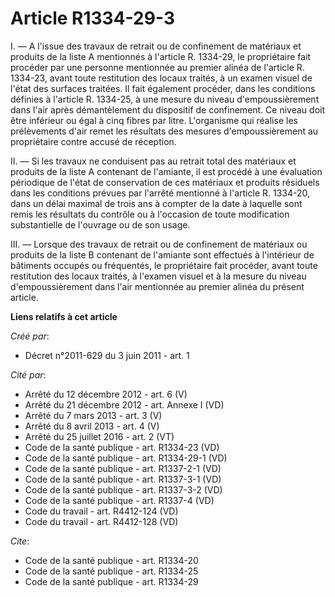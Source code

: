 # Article R1334-29-3

I. ― A l'issue des travaux de retrait ou de confinement de matériaux et produits de la liste A mentionnés à l'article R.
1334-29, le propriétaire fait procéder par une personne mentionnée au premier alinéa de l'article R. 1334-23, avant toute
restitution des locaux traités, à un examen visuel de l'état des surfaces traitées. Il fait également procéder, dans les
conditions définies à l'article R. 1334-25, à une mesure du niveau d'empoussièrement dans l'air après démantèlement du
dispositif de confinement. Ce niveau doit être inférieur ou égal à cinq fibres par litre. L'organisme qui réalise les
prélèvements d'air remet les résultats des mesures d'empoussièrement au propriétaire contre accusé de réception. 

II. ― Si les travaux ne conduisent pas au retrait total des matériaux et produits de la liste A contenant de l'amiante, il
est procédé à une évaluation périodique de l'état de conservation de ces matériaux et produits résiduels dans les conditions
prévues par l'arrêté mentionné à l'article R. 1334-20, dans un délai maximal de trois ans à compter de la date à laquelle
sont remis les résultats du contrôle ou à l'occasion de toute modification substantielle de l'ouvrage ou de son usage. 

III. ― Lorsque des travaux de retrait ou de confinement de matériaux ou produits de la liste B contenant de l'amiante sont
effectués à l'intérieur de bâtiments occupés ou fréquentés, le propriétaire fait procéder, avant toute restitution des locaux
traités, à l'examen visuel et à la mesure du niveau d'empoussièrement dans l'air mentionnée au premier alinéa du présent
article.

**Liens relatifs à cet article**

_Créé par_:

  - Décret n°2011-629 du 3 juin 2011 - art. 1

_Cité par_:

  - Arrêté du 12 décembre 2012 - art. 6 (V)
  - Arrêté du 21 décembre 2012 - art. Annexe I (VD)
  - Arrêté du 7 mars 2013 - art. 3 (V)
  - Arrêté du 8 avril 2013 - art. 4 (V)
  - Arrêté du 25 juillet 2016 - art. 2 (VT)
  - Code de la santé publique - art. R1334-23 (VD)
  - Code de la santé publique - art. R1334-29-1 (VD)
  - Code de la santé publique - art. R1337-2-1 (VD)
  - Code de la santé publique - art. R1337-3-1 (VD)
  - Code de la santé publique - art. R1337-3-2 (VD)
  - Code de la santé publique - art. R1337-4 (VD)
  - Code du travail - art. R4412-124 (VD)
  - Code du travail - art. R4412-128 (VD)

_Cite_:

  - Code de la santé publique - art. R1334-20
  - Code de la santé publique - art. R1334-25
  - Code de la santé publique - art. R1334-29
